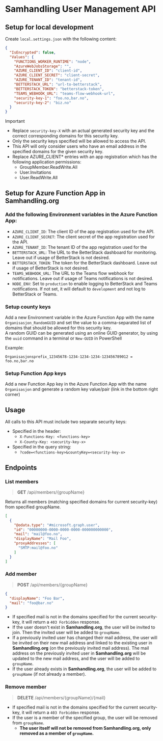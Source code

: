 # Samhandling User Management API

## Setup for local development

Create `local.settings.json` with the following content:
```json
{
  "IsEncrypted": false,
  "Values": {
    "FUNCTIONS_WORKER_RUNTIME": "node",
    "AzureWebJobsStorage": "",
    "AZURE_CLIENT_ID": "client-id",
    "AZURE_CLIENT_SECRET": "client-secret",
    "AZURE_TENANT_ID": "tenant-id",
    "BETTERSTACK_URL": "url-to-betterstack",
    "BETTERSTACK_TOKEN": "betterstack-token",
    "TEAMS_WEBHOOK_URL": "teams-flow-webhook-url",
    "security-key-1": "foo.no,bar.no",
    "security-key-2": "biz.no"
  }
}
```

> [!IMPORTANT]
> - Replace `security-key-X` with an actual generated security key and the correct corresponding domains for this security key.<br />
> - Only the security keys specified will be allowed to access the API.<br />
> - This API will only consider users who have an email address in the specified domains for the given security key.<br />
> - Replace AZURE_CLIENT* entries with an app registration which has the following application permissions:
>   - GroupMember.ReadWrite.All
>   - User.Invitations
>   - User.ReadWrite.All

## Setup for Azure Function App in Samhandling.org

### Add the following Environment variables in the Azure Function App:
- `AZURE_CLIENT_ID`: The client ID of the app registration used for the API.
- `AZURE_CLIENT_SECRET`: The client secret of the app registration used for the API.
- `AZURE_TENANT_ID`: The tenant ID of the app registration used for the
- `BETTERSTACK_URL`: The URL to the BetterStack dashboard for monitoring. Leave out if usage of BetterStack is not desired.
- `BETTERSTACK_TOKEN`: The token for the BetterStack dashboard. Leave out if usage of BetterStack is not desired.
- `TEAMS_WEBHOOK_URL`: The URL to the Teams flow webhook for notifications. Leave out if usage of Teams notifications is not desired.
- `NODE_ENV`: Set to `production` to enable logging to BetterStack and Teams notifications. If not set, it will default to `development` and not log to BetterStack or Teams.

### Setup county keys

Add a new Environment variable in the Azure Function App with the name `Organisasjon_RandomGUID` and set the value to a comma-separated list of domains that should be allowed for this security key.<br />
A random GUID can be generated using an online GUID generator, by using the `uuid` command in a terminal or `New-GUID` in PowerShell

Example:
```text
Organisasjonsprefix_12345678-1234-1234-1234-123456789012 = foo.no,bar.no
```

### Setup Function App keys

Add a new Function App key in the Azure Function App with the name `Organisasjon` and generate a random key value/pair (link in the bottom right corner)

## Usage

All calls to this API must include two separate security keys:
- Specified in the header:
  - `X-Functions-Key: <functions-key>`
  - `X-County-Key: <security-key-x>`
- Specified in the query string:
  - `?code=<functions-key>&countyKey=<security-key-x>`

## Endpoints

### List members

> **GET** /api/members/{groupName}

Returns all members (matching specified domains for current security-key) from specified groupName.
```json
[
  {
    "@odata.type": "#microsoft.graph.user",
    "id": "00000000-0000-0000-0000-000000000000",
    "mail": "mail@foo.no",
    "displayName": "Mail Foo",
    "proxyAddresses": [
      "SMTP:mail@foo.no"
    ]
  }
]
```

### Add member

> **POST** /api/members/{groupName}
```json
{
  "displayName": "Foo Bar",
  "mail": "foo@bar.no"
}
```

- If specified mail is not in the domains specified for the current security-key, it will return a `403 Forbidden` response.
- If the user doesn't exist in **Samhandling.org**, the user will be invited to join. Then the invited user will be added to `groupName`.
- If a previously invited user has changed their mail address, the user will be invited on their new mail address and linked to the existing user in **Samhandling.org** (on the previously invited mail address). The mail address on the previously invited user in **Samhandling.org** will be updated to the new mail address, and the user will be added to `groupName`.
- If the user already exists in **Samhandling.org**, the user will be added to `groupName` (if not already a member).

### Remove member

> **DELETE** /api/members/{groupName}/{mail}

- If specified mail is not in the domains specified for the current security-key, it will return a `403 Forbidden` response.
- If the user is a member of the specified group, the user will be removed from `groupName`.
  - **The user itself will not be removed from **Samhandling.org**, only removed as a member of `groupName`.**
